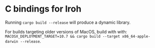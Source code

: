 # C bindings for Iroh

Running `cargo build --release` will produce a dynamic library.

For builds targeting older versions of MacOS, build with with:  `MACOSX_DEPLOYMENT_TARGET=10.7 && cargo build --target x86_64-apple-darwin --release`.